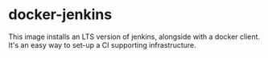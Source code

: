 # docker-jenkins

This image installs an LTS version of jenkins, alongside with a docker client. It's an easy way to set-up a CI supporting infrastructure.

